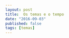 ```yaml
---
layout: post
title:  Os temas e o tempo
date: "2016-09-03"
published: false
tags: [temas]
---
```








<!--html_preserve--><div id="htmlwidget-4197" class="streamgraph html-widget" style="width:504px;height:504px;"></div>
<div id="htmlwidget-4197-legend" style="width:504" class="streamgraph html-widget-legend"><center><label style='padding-right:5px' for='htmlwidget-4197-select'></label><select id='htmlwidget-4197-select' style='visibility:hidden;'></select></center></div>
<script type="application/json" data-for="htmlwidget-4197">{"x":{"data":{"key":["agricultura","assistencia social","educação e cultura","gestão e finanças","mobilidade","obras e infraestrutura física","outros","saúde","segurança e meio ambiente","agricultura","assistencia social","educação e cultura","gestão e finanças","mobilidade","obras e infraestrutura física","outros","saúde","segurança e meio ambiente","agricultura","assistencia social","educação e cultura","gestão e finanças","mobilidade","obras e infraestrutura física","outros","saúde","segurança e meio ambiente","agricultura","assistencia social","educação e cultura","gestão e finanças","mobilidade","obras e infraestrutura física","outros","saúde","segurança e meio ambiente","agricultura","assistencia social","educação e cultura","gestão e finanças","mobilidade","obras e infraestrutura física","outros","saúde","segurança e meio ambiente","agricultura","assistencia social","educação e cultura","gestão e finanças","mobilidade","obras e infraestrutura física","outros","saúde","segurança e meio ambiente","agricultura","assistencia social","educação e cultura","gestão e finanças","mobilidade","obras e infraestrutura física","outros","saúde","segurança e meio ambiente","agricultura","assistencia social","educação e cultura","gestão e finanças","mobilidade","obras e infraestrutura física","outros","saúde","segurança e meio ambiente","agricultura","assistencia social","educação e cultura","gestão e finanças","mobilidade","obras e infraestrutura física","outros","saúde","segurança e meio ambiente","agricultura","assistencia social","educação e cultura","gestão e finanças","mobilidade","obras e infraestrutura física","outros","saúde","segurança e meio ambiente","agricultura","assistencia social","educação e cultura","gestão e finanças","mobilidade","obras e infraestrutura física","outros","saúde","segurança e meio ambiente","agricultura","assistencia social","educação e cultura","gestão e finanças","mobilidade","obras e infraestrutura física","outros","saúde","segurança e meio ambiente","agricultura","assistencia social","educação e cultura","gestão e finanças","mobilidade","obras e infraestrutura física","outros","saúde","segurança e meio ambiente"],"value":[0,0,0,1,0,0,0,0,0,0,0,1,5,0,2,0,0,0,0,1,2,9,2,0,2,1,2,0,2,0,3,1,0,3,0,1,0,1,9,4,1,1,2,6,1,0,1,3,4,0,0,0,1,2,0,0,0,1,0,0,0,0,2,0,1,16,2,0,1,8,1,3,0,1,4,2,0,0,0,1,2,1,10,13,2,3,2,7,4,9,0,3,13,0,10,0,3,5,1,0,20,23,18,12,2,11,12,14,0,0,0,2,0,0,0,0,0],"date":["2013-01-01","2013-01-01","2013-01-01","2013-01-01","2013-01-01","2013-01-01","2013-01-01","2013-01-01","2013-01-01","2013-02-01","2013-02-01","2013-02-01","2013-02-01","2013-02-01","2013-02-01","2013-02-01","2013-02-01","2013-02-01","2013-03-01","2013-03-01","2013-03-01","2013-03-01","2013-03-01","2013-03-01","2013-03-01","2013-03-01","2013-03-01","2013-04-01","2013-04-01","2013-04-01","2013-04-01","2013-04-01","2013-04-01","2013-04-01","2013-04-01","2013-04-01","2013-05-01","2013-05-01","2013-05-01","2013-05-01","2013-05-01","2013-05-01","2013-05-01","2013-05-01","2013-05-01","2013-06-01","2013-06-01","2013-06-01","2013-06-01","2013-06-01","2013-06-01","2013-06-01","2013-06-01","2013-06-01","2013-07-01","2013-07-01","2013-07-01","2013-07-01","2013-07-01","2013-07-01","2013-07-01","2013-07-01","2013-07-01","2013-08-01","2013-08-01","2013-08-01","2013-08-01","2013-08-01","2013-08-01","2013-08-01","2013-08-01","2013-08-01","2013-09-01","2013-09-01","2013-09-01","2013-09-01","2013-09-01","2013-09-01","2013-09-01","2013-09-01","2013-09-01","2013-10-01","2013-10-01","2013-10-01","2013-10-01","2013-10-01","2013-10-01","2013-10-01","2013-10-01","2013-10-01","2013-11-01","2013-11-01","2013-11-01","2013-11-01","2013-11-01","2013-11-01","2013-11-01","2013-11-01","2013-11-01","2013-12-01","2013-12-01","2013-12-01","2013-12-01","2013-12-01","2013-12-01","2013-12-01","2013-12-01","2013-12-01","2014-01-01","2014-01-01","2014-01-01","2014-01-01","2014-01-01","2014-01-01","2014-01-01","2014-01-01","2014-01-01"]},"markers":null,"annotations":null,"offset":"silhouette","interactive":true,"interpolate":"cardinal","palette":"PuOr","text":"black","tooltip":"black","x_tick_interval":1,"x_tick_units":"month","x_tick_format":"%b","y_tick_count":5,"y_tick_format":",g","top":20,"right":40,"bottom":30,"left":50,"legend":true,"legend_label":"gênero: ","fill":"brewer","label_col":"black","x_scale":"date"},"evals":[],"jsHooks":[]}</script><!--/html_preserve-->

